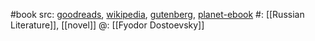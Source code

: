 #book 
src: [goodreads](https://www.goodreads.com/book/show/7144.Crime_and_Punishment), [wikipedia](https://en.wikipedia.org/wiki/Crime_and_Punishment), [gutenberg](https://www.gutenberg.org/files/2554/2554-h/2554-h.htm), [planet-ebook](https://www.planetebook.com/crime-and-punishment/) 
#: [[Russian Literature]], [[novel]] 
@: [[Fyodor Dostoevsky]]

